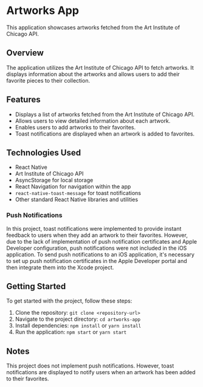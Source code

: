 # Artworks App

This application showcases artworks fetched from the Art Institute of Chicago API.

## Overview

The application utilizes the Art Institute of Chicago API to fetch artworks. It displays information about the artworks and allows users to add their favorite pieces to their collection.

## Features

- Displays a list of artworks fetched from the Art Institute of Chicago API.
- Allows users to view detailed information about each artwork.
- Enables users to add artworks to their favorites.
- Toast notifications are displayed when an artwork is added to favorites.

## Technologies Used

- React Native
- Art Institute of Chicago API
- AsyncStorage for local storage
- React Navigation for navigation within the app
- `react-native-toast-message` for toast notifications
- Other standard React Native libraries and utilities

### Push Notifications

In this project, toast notifications were implemented to provide instant feedback to users when they add an artwork to their favorites. However, due to the lack of implementation of push notification certificates and Apple Developer configuration, push notifications were not included in the iOS application. To send push notifications to an iOS application, it's necessary to set up push notification certificates in the Apple Developer portal and then integrate them into the Xcode project.

## Getting Started

To get started with the project, follow these steps:

1. Clone the repository: `git clone <repository-url>`
2. Navigate to the project directory: `cd artworks-app`
3. Install dependencies: `npm install` or `yarn install`
4. Run the application: `npm start` or `yarn start`

## Notes

This project does not implement push notifications. However, toast notifications are displayed to notify users when an artwork has been added to their favorites.
